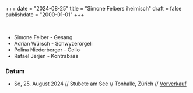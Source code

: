 +++
date = "2024-08-25"
title = "Simone Felbers iheimisch"
draft = false
publishdate = "2000-01-01"
+++

<br>

* Simone Felber - Gesang
* Adrian Würsch - Schwyzerörgeli
* Polina Niederberger - Cello
* Rafael Jerjen - Kontrabass

### Datum

* So, 25. August 2024 // Stubete am See // Tonhalle, Zürich // [Vorverkauf](https://www.stubeteamsee.ch/stubete-2024/)
